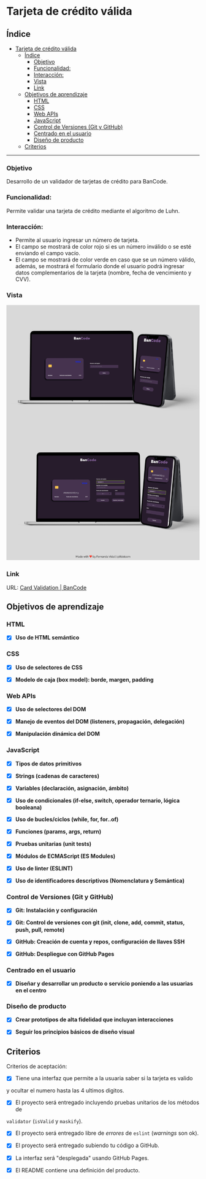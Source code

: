 # Tarjeta de crédito válida

  

## Índice

  

- [Tarjeta de crédito válida](#tarjeta-de-crédito-válida)
  - [Índice](#índice)
    - [Objetivo](#objetivo)
    - [Funcionalidad:](#funcionalidad)
    - [Interacción:](#interacción)
    - [Vista](#vista)
    - [Link](#link)
  - [Objetivos de aprendizaje](#objetivos-de-aprendizaje)
    - [HTML](#html)
    - [CSS](#css)
    - [Web APIs](#web-apis)
    - [JavaScript](#javascript)
    - [Control de Versiones (Git y GitHub)](#control-de-versiones-git-y-github)
    - [Centrado en el usuario](#centrado-en-el-usuario)
    - [Diseño de producto](#diseño-de-producto)
  - [Criterios](#criterios)

  

***

### Objetivo
Desarrollo de un validador de tarjetas de crédito para BanCode.
### Funcionalidad:
Permite validar una tarjeta de crédito mediante el algoritmo de Luhn.
### Interacción:

 - Permite al usuario ingresar un número de tarjeta.
 -  El campo se mostrará
   de color rojo si es un número inválido o se esté enviando el campo
   vacío.
   - El campo se mostrará de color verde en caso que se un número
   válido, además, se mostrará el formulario donde el usuario podrá
   ingresar datos complementarios de la tarjeta (nombre, fecha de
   vencimiento y CVV).

   
### Vista

![](./src/bancode.jpg)

### Link
URL: [Card Validation | BanCode](https://ifdotcom.github.io/DEV005-card-validation/)
  

## Objetivos de aprendizaje

  

### HTML

  

- [X] **Uso de HTML semántico**
  

### CSS

  

- [X] **Uso de selectores de CSS**

- [X] **Modelo de caja (box model): borde, margen, padding**


  

### Web APIs

  

- [X] **Uso de selectores del DOM**

  



  

- [X] **Manejo de eventos del DOM (listeners, propagación, delegación)**

  


  

- [X] **Manipulación dinámica del DOM**



  

### JavaScript

  

- [X] **Tipos de datos primitivos**

  
- [X] **Strings (cadenas de caracteres)**

  
  

- [X] **Variables (declaración, asignación, ámbito)**


- [X] **Uso de condicionales (if-else, switch, operador ternario, lógica booleana)**

  

- [x] **Uso de bucles/ciclos (while, for, for..of)**

  

  

- [X] **Funciones (params, args, return)**

  

  

- [x] **Pruebas unitarias (unit tests)**

  

  

- [X] **Módulos de ECMAScript (ES Modules)**

  


  

- [x] **Uso de linter (ESLINT)**

  

- [x] **Uso de identificadores descriptivos (Nomenclatura y Semántica)**

  

### Control de Versiones (Git y GitHub)

  

- [X] **Git: Instalación y configuración**

  

- [X] **Git: Control de versiones con git (init, clone, add, commit, status, push, pull, remote)**

  

- [X] **GitHub: Creación de cuenta y repos, configuración de llaves SSH**

  

- [X] **GitHub: Despliegue con GitHub Pages**

  


  

### Centrado en el usuario

  

- [X] **Diseñar y desarrollar un producto o servicio poniendo a las usuarias en el centro**

  

### Diseño de producto

  

- [X] **Crear prototipos de alta fidelidad que incluyan interacciones**

  

- [X] **Seguir los principios básicos de diseño visual**

  
  
  

## Criterios

  

Criterios de aceptación:

  

* [x] Tiene una interfaz que permite a la usuaria saber si la tarjeta es valido

y ocultar el numero hasta las 4 ultimos digitos.

* [x] El proyecto será entregado incluyendo pruebas unitarios de los métodos de

`validator` (`isValid` y `maskify`).

* [x] El proyecto será entregado libre de _errores_ de `eslint` (_warnings_ son ok).

* [x] El proyecto será entregado subiendo tu código a GitHub.

* [x] La interfaz será "desplegada" usando GitHub Pages.

* [x] El README contiene una definición del producto.